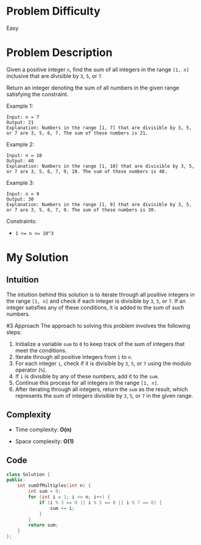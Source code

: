 # Problem Difficulty
Easy

# Problem Description
Given a positive integer `n`, find the sum of all integers in the range `[1, n]` inclusive that are divisible by `3`, `5`, or `7`.

Return an integer denoting the sum of all numbers in the given range satisfying the constraint.

Example 1:
```
Input: n = 7
Output: 21
Explanation: Numbers in the range [1, 7] that are divisible by 3, 5, or 7 are 3, 5, 6, 7. The sum of these numbers is 21.
```
Example 2:
```
Input: n = 10
Output: 40
Explanation: Numbers in the range [1, 10] that are divisible by 3, 5, or 7 are 3, 5, 6, 7, 9, 10. The sum of these numbers is 40.
```
Example 3:
```
Input: n = 9
Output: 30
Explanation: Numbers in the range [1, 9] that are divisible by 3, 5, or 7 are 3, 5, 6, 7, 9. The sum of these numbers is 30.
``` 

Constraints:
- `1 <= n <= 10^3`

# My Solution
## Intuition
The intuition behind this solution is to iterate through all positive integers in the range `[1, n]` and check if each integer is divisible by `3`, `5`, or `7`. If an integer satisfies any of these conditions, it is added to the sum of such numbers.

#3 Approach
The approach to solving this problem involves the following steps:
1. Initialize a variable `sum` to `0` to keep track of the sum of integers that meet the conditions.
2. Iterate through all positive integers from `1` to `n`.
3. For each integer `i`, check if it is divisible by `3`, `5`, or `7` using the modulo operator (`%`).
4. If `i` is divisible by any of these numbers, add it to the `sum`.
5. Continue this process for all integers in the range `[1, n]`.
6. After iterating through all integers, return the `sum` as the result, which represents the sum of integers divisible by `3`, `5`, or `7` in the given range.

## Complexity
- Time complexity: **O(n)**

- Space complexity: **O(1)**

## Code
```cpp
class Solution {
public:
    int sumOfMultiples(int n) {
        int sum = 0;
        for (int i = 1; i <= n; i++) {
            if (i % 3 == 0 || i % 5 == 0 || i % 7 == 0) {
                sum += i;
            }
        }
        return sum;
    }
};
```
